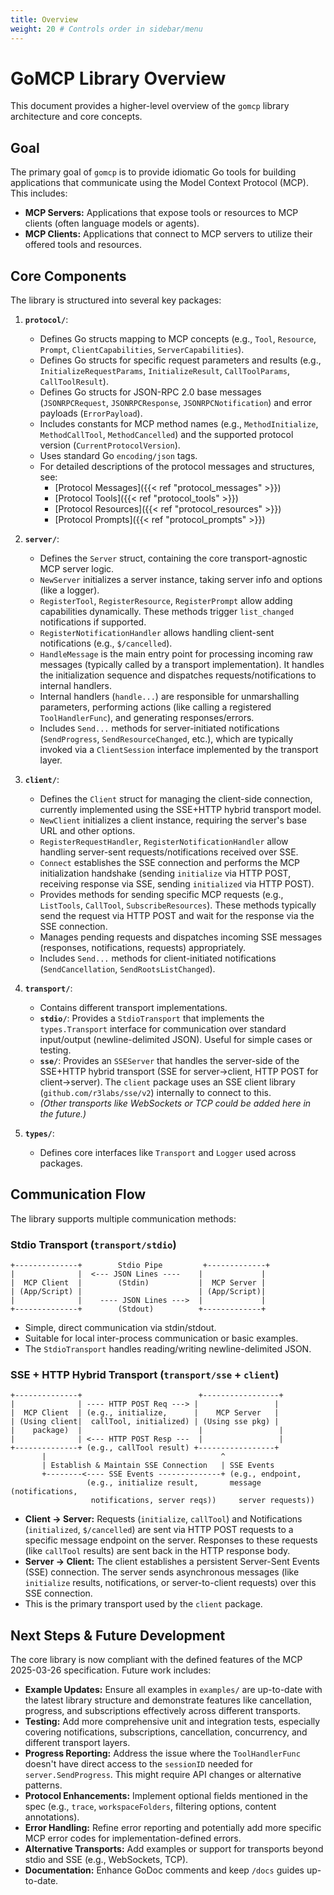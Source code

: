```yaml
---
title: Overview
weight: 20 # Controls order in sidebar/menu
---
```


# GoMCP Library Overview

This document provides a higher-level overview of the `gomcp` library architecture and core concepts.

## Goal

The primary goal of `gomcp` is to provide idiomatic Go tools for building applications that communicate using the Model Context Protocol (MCP). This includes:

- **MCP Servers:** Applications that expose tools or resources to MCP clients (often language models or agents).
- **MCP Clients:** Applications that connect to MCP servers to utilize their offered tools and resources.

## Core Components

The library is structured into several key packages:

1.  **`protocol/`**:

    - Defines Go structs mapping to MCP concepts (e.g., `Tool`, `Resource`, `Prompt`, `ClientCapabilities`, `ServerCapabilities`).
    - Defines Go structs for specific request parameters and results (e.g., `InitializeRequestParams`, `InitializeResult`, `CallToolParams`, `CallToolResult`).
    - Defines Go structs for JSON-RPC 2.0 base messages (`JSONRPCRequest`, `JSONRPCResponse`, `JSONRPCNotification`) and error payloads (`ErrorPayload`).
    - Includes constants for MCP method names (e.g., `MethodInitialize`, `MethodCallTool`, `MethodCancelled`) and the supported protocol version (`CurrentProtocolVersion`).
    - Uses standard Go `encoding/json` tags.
    - For detailed descriptions of the protocol messages and structures, see:
      - [Protocol Messages]({{< ref "protocol_messages" >}})
      - [Protocol Tools]({{< ref "protocol_tools" >}})
      - [Protocol Resources]({{< ref "protocol_resources" >}})
      - [Protocol Prompts]({{< ref "protocol_prompts" >}})

2.  **`server/`**:

    - Defines the `Server` struct, containing the core transport-agnostic MCP server logic.
    - `NewServer` initializes a server instance, taking server info and options (like a logger).
    - `RegisterTool`, `RegisterResource`, `RegisterPrompt` allow adding capabilities dynamically. These methods trigger `list_changed` notifications if supported.
    - `RegisterNotificationHandler` allows handling client-sent notifications (e.g., `$/cancelled`).
    - `HandleMessage` is the main entry point for processing incoming raw messages (typically called by a transport implementation). It handles the initialization sequence and dispatches requests/notifications to internal handlers.
    - Internal handlers (`handle...`) are responsible for unmarshalling parameters, performing actions (like calling a registered `ToolHandlerFunc`), and generating responses/errors.
    - Includes `Send...` methods for server-initiated notifications (`SendProgress`, `SendResourceChanged`, etc.), which are typically invoked via a `ClientSession` interface implemented by the transport layer.

3.  **`client/`**:

    - Defines the `Client` struct for managing the client-side connection, currently implemented using the SSE+HTTP hybrid transport model.
    - `NewClient` initializes a client instance, requiring the server's base URL and other options.
    - `RegisterRequestHandler`, `RegisterNotificationHandler` allow handling server-sent requests/notifications received over SSE.
    - `Connect` establishes the SSE connection and performs the MCP initialization handshake (sending `initialize` via HTTP POST, receiving response via SSE, sending `initialized` via HTTP POST).
    - Provides methods for sending specific MCP requests (e.g., `ListTools`, `CallTool`, `SubscribeResources`). These methods typically send the request via HTTP POST and wait for the response via the SSE connection.
    - Manages pending requests and dispatches incoming SSE messages (responses, notifications, requests) appropriately.
    - Includes `Send...` methods for client-initiated notifications (`SendCancellation`, `SendRootsListChanged`).

4.  **`transport/`**:

    - Contains different transport implementations.
    - **`stdio/`**: Provides a `StdioTransport` that implements the `types.Transport` interface for communication over standard input/output (newline-delimited JSON). Useful for simple cases or testing.
    - **`sse/`**: Provides an `SSEServer` that handles the server-side of the SSE+HTTP hybrid transport (SSE for server->client, HTTP POST for client->server). The `client` package uses an SSE client library (`github.com/r3labs/sse/v2`) internally to connect to this.
    - _(Other transports like WebSockets or TCP could be added here in the future.)_

5.  **`types/`**:
    - Defines core interfaces like `Transport` and `Logger` used across packages.

## Communication Flow

The library supports multiple communication methods:

### Stdio Transport (`transport/stdio`)

```
+--------------+        Stdio Pipe         +-------------+
|              |  <--- JSON Lines ----    |             |
|  MCP Client  |        (Stdin)           |  MCP Server |
| (App/Script) |                          | (App/Script)|
|              |    ---- JSON Lines --->  |             |
+--------------+        (Stdout)          +-------------+
```

- Simple, direct communication via stdin/stdout.
- Suitable for local inter-process communication or basic examples.
- The `StdioTransport` handles reading/writing newline-delimited JSON.

### SSE + HTTP Hybrid Transport (`transport/sse` + `client`)

```
+--------------+                          +-----------------+
|              | ---- HTTP POST Req ---> |                 |
|  MCP Client  | (e.g., initialize,      |    MCP Server   |
| (Using client|  callTool, initialized) | (Using sse pkg) |
|    package)  |                          |                 |
|              | <--- HTTP POST Resp ---  |                 |
+--------------+ (e.g., callTool result) +-----------------+
       |                                       ^
       | Establish & Maintain SSE Connection   | SSE Events
       +--------<---- SSE Events --------------+ (e.g., endpoint,
                 (e.g., initialize result,       message (notifications,
                  notifications, server reqs))     server requests))
```

- **Client -> Server:** Requests (`initialize`, `callTool`) and Notifications (`initialized`, `$/cancelled`) are sent via HTTP POST requests to a specific message endpoint on the server. Responses to these requests (like `callTool` results) are sent back in the HTTP response body.
- **Server -> Client:** The client establishes a persistent Server-Sent Events (SSE) connection. The server sends asynchronous messages (like `initialize` results, notifications, or server-to-client requests) over this SSE connection.
- This is the primary transport used by the `client` package.

## Next Steps & Future Development

The core library is now compliant with the defined features of the MCP 2025-03-26 specification. Future work includes:

- **Example Updates:** Ensure all examples in `examples/` are up-to-date with the latest library structure and demonstrate features like cancellation, progress, and subscriptions effectively across different transports.
- **Testing:** Add more comprehensive unit and integration tests, especially covering notifications, subscriptions, cancellation, concurrency, and different transport layers.
- **Progress Reporting:** Address the issue where the `ToolHandlerFunc` doesn't have direct access to the `sessionID` needed for `server.SendProgress`. This might require API changes or alternative patterns.
- **Protocol Enhancements:** Implement optional fields mentioned in the spec (e.g., `trace`, `workspaceFolders`, filtering options, content annotations).
- **Error Handling:** Refine error reporting and potentially add more specific MCP error codes for implementation-defined errors.
- **Alternative Transports:** Add examples or support for transports beyond stdio and SSE (e.g., WebSockets, TCP).
- **Documentation:** Enhance GoDoc comments and keep `/docs` guides up-to-date.
